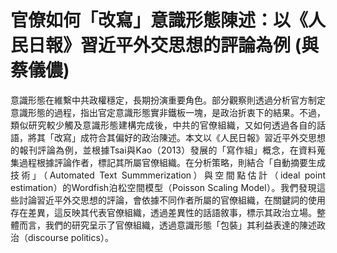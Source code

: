 # 官僚如何「改寫」意識形態陳述：以《人民日報》習近平外交思想的評論為例 (與蔡儀儂)


<div style="text-align: justify">
 
意識形態在維繫中共政權穩定，長期扮演重要角色。部分觀察則透過分析官方制定意識形態的過程，指出官定意識形態實非鐵板一塊，是政治折衷下的結果。不過，類似研究較少觸及意識形態建構完成後，中共的官僚組織，又如何透過各自的話語，將其「改寫」成符合其偏好的政治陳述。本文以《人民日報》習近平外交思想的報刊評論為例，並根據Tsai與Kao（2013）發展的「寫作組」概念，在資料蒐集過程根據評論作者，標記其所屬官僚組織。在分析策略，則結合「自動摘要生成技術」（Automated Text Summmerization）與空間點估計（ideal point estimation）的Wordfish泊松空間模型（Poisson Scaling Model）。我們發現這些討論習近平外交思想的評論，會依據不同作者所屬的官僚組織，在關鍵詞的使用存在差異，這反映其代表官僚組織，透過差異性的話語敘事，標示其政治立場。整體而言，我們的研究呈示了官僚組織，透過意識形態「包裝」其利益表達的陳述政治（discourse politics）。

</div>

